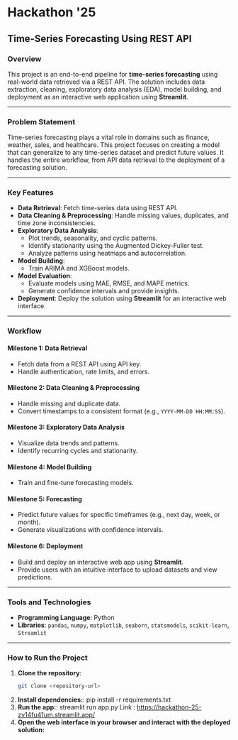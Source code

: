 # Hackathon '25  
## Time-Series Forecasting Using REST API  

### Overview  
This project is an end-to-end pipeline for **time-series forecasting** using real-world data retrieved via a REST API. The solution includes data extraction, cleaning, exploratory data analysis (EDA), model building, and deployment as an interactive web application using **Streamlit**.

---

### Problem Statement  
Time-series forecasting plays a vital role in domains such as finance, weather, sales, and healthcare. This project focuses on creating a model that can generalize to any time-series dataset and predict future values. It handles the entire workflow, from API data retrieval to the deployment of a forecasting solution.

---

### Key Features  
- **Data Retrieval**: Fetch time-series data using REST API.  
- **Data Cleaning & Preprocessing**: Handle missing values, duplicates, and time zone inconsistencies.  
- **Exploratory Data Analysis**:  
  - Plot trends, seasonality, and cyclic patterns.  
  - Identify stationarity using the Augmented Dickey-Fuller test.  
  - Analyze patterns using heatmaps and autocorrelation.  
- **Model Building**:  
  - Train ARIMA and XGBoost models.   
- **Model Evaluation**:  
  - Evaluate models using MAE, RMSE, and MAPE metrics.  
  - Generate confidence intervals and provide insights.  
- **Deployment**: Deploy the solution using **Streamlit** for an interactive web interface.

---

### Workflow  
#### **Milestone 1: Data Retrieval**  
- Fetch data from a REST API using API key.  
- Handle authentication, rate limits, and errors.  

#### **Milestone 2: Data Cleaning & Preprocessing**  
- Handle missing and duplicate data.  
- Convert timestamps to a consistent format (e.g., `YYYY-MM-DD HH:MM:SS`).  

#### **Milestone 3: Exploratory Data Analysis**  
- Visualize data trends and patterns.  
- Identify recurring cycles and stationarity.  

#### **Milestone 4: Model Building**  
- Train and fine-tune forecasting models.  

#### **Milestone 5: Forecasting**  
- Predict future values for specific timeframes (e.g., next day, week, or month).  
- Generate visualizations with confidence intervals.  

#### **Milestone 6: Deployment**  
- Build and deploy an interactive web app using **Streamlit**.  
- Provide users with an intuitive interface to upload datasets and view predictions.  

---

### Tools and Technologies  
- **Programming Language**: Python  
- **Libraries**: `pandas`, `numpy`, `matplotlib`, `seaborn`, `statsmodels`, `scikit-learn`, `Streamlit`  

---

### How to Run the Project  
1. **Clone the repository**:  
   ```bash
   git clone <repository-url>
2. **Install dependencies:**:
   pip install -r requirements.txt
3. **Run the app:**:
   streamlit run app.py
   Link : https://hackathon-25-zv14fu41um.streamlit.app/
3. **Open the web interface in your browser and interact with the deployed solution:**
   

